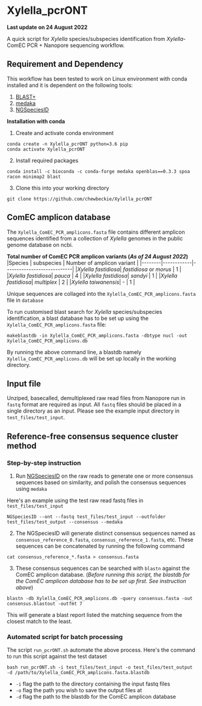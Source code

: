# Xylella_pcrONT

**Last update on 24 August 2022**

A quick script for *Xylella* species/subspecies identification from *Xylella*-ComEC PCR + Nanopore sequencing workflow.

## Requirement and Dependency
This workflow has been tested to work on Linux environment with conda installed and it is dependent on the following tools:
1. [BLAST+](https://www.ncbi.nlm.nih.gov/books/NBK279690/)
2. [medaka](https://github.com/nanoporetech/medaka)
3. [NGSpeciesID](https://github.com/ksahlin/NGSpeciesID)

**Installation with conda**
1. Create and activate conda environment
```
conda create -n Xylella_pcrONT python=3.6 pip
conda activate Xylella_pcrONT
```

2. Install required packages
```
conda install -c bioconda -c conda-forge medaka openblas==0.3.3 spoa racon minimap2 blast
```

3. Clone this into your working directory
```
git clone https://github.com/chewbeckie/Xylella_pcrONT
```

## ComEC amplicon database
The `Xylella_ComEC_PCR_amplicons.fasta` file contains different amplicon sequences identified from a collection of *Xylella* genomes in the public genome database on ncbi.

**Total number of ComEC PCR amplicon variants (*As of 24 August 2022*)**
|Species | subspecies | Number of amplicon variant | 
|--------|------------|----------------------------|
|*Xylella fastidiosa*| *fastidiosa* or *morus* | 1 |
|*Xylella fastidiosa*| *pauca* | 4 |
|*Xylella fastidiosa*| *sandyi* | 1 |
|*Xylella fastidiosa*| *multiplex* | 2 |
|*Xylella taiwanensis*| - | 1 |

Unique sequences are collaged into the `Xylella_ComEC_PCR_amplicons.fasta` file in `database`

To run customised blast search for *Xylella* species/subspecies identification, a blast database has to be set up using the `Xylella_ComEC_PCR_amplicons.fasta` file:

```
makeblastdb -in Xylella_ComEC_PCR_amplicons.fasta -dbtype nucl -out Xylella_ComEC_PCR_amplicons.db
```

By running the above command line, a blastdb namely `Xylella_ComEC_PCR_amplicons.db` will be set up locally in the working directory.

## Input file

Unziped, basecalled, demultiplexed raw read files from Nanopore run in `fastq` format are required as input. All `fastq` files should be placed in a single directory as an input. Please see the example input directory in `test_files/test_input`.

## Reference-free consensus sequence cluster method

### Step-by-step instruction
1. Run [NGSpeciesID](https://github.com/ksahlin/NGSpeciesID) on the raw reads to generate one or more consensus sequences based on similarity, and polish the consensus sequences using `medaka`

Here's an example using the test raw read fastq files in `test_files/test_input`
```
NGSpeciesID --ont --fastq test_files/test_input --outfolder test_files/test_output --consensus --medaka
```

2. The NGSpeciesID will generate distinct consensus sequences named as `consensus_reference_0.fasta`, `consensus_reference_1.fasta`, etc. These sequences can be concatenated by running the following command
```
cat consensus_reference_*.fasta > consensus.fasta
```

3. These consensus sequences can be searched with `blastn` against the ComEC amplicon database. (*Before running this script, the blastdb for the ComEC amplicon database has to be set up first. See instruction above*)
```
blastn -db Xylella_ComEC_PCR_amplicons.db -query consensus.fasta -out consensus.blastout -outfmt 7
```
This will generate a blast report listed the matching sequence from the closest match to the least.


### Automated script for batch processing
The script `run_pcrONT.sh` automate the above process.
Here's the command to run this script against the test dataset
```
bash run_pcrONT.sh -i test_files/test_input -o test_files/test_output -d /path/to/Xylella_ComEC_PCR_amplicons.fasta.blastdb
```

- `-i` flag the path to the directory containing the input fastq files
- `-o` flag the path you wish to save the output files at
- `-d` flag the path to the blastdb for the ComEC amplicon database

